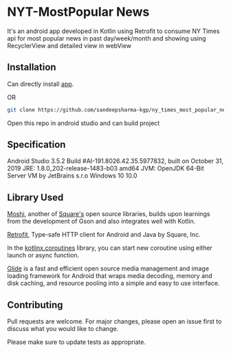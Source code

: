 
# NYT-MostPopular News

It's an android app developed in Kotlin using Retrofit to consume NY Times api for most popular news in past day/week/month and showing using RecyclerView and detailed view in webView

## Installation

Can directly install [app](https://drive.google.com/open?id=1OdX5T0BF-UsVPv3aIODo9qnrt-Tytegx).

OR

```bash
git clone https://github.com/sandeepsharma-kgp/ny_times_most_popular_news.git
```

Open this repo in android studio and can build project

## Specification

Android Studio 3.5.2
Build #AI-191.8026.42.35.5977832, built on October 31, 2019
JRE: 1.8.0_202-release-1483-b03 amd64
JVM: OpenJDK 64-Bit Server VM by JetBrains s.r.o
Windows 10 10.0

## Library Used

[Moshi](https://github.com/square/moshi), another of [Square's](https://github.com/square) open source libraries, builds upon learnings from the development of Gson and also integrates well with Kotlin.

[Retrofit](https://square.github.io/retrofit/), Type-safe HTTP client for Android and Java by Square, Inc.

In the [kotlinx.coroutines](https://github.com/Kotlin/kotlinx.coroutines/blob/master/ui/coroutines-guide-ui.md) library, you can start new coroutine using either launch or async function.

[Glide](http://bumptech.github.io/glide/doc/download-setup.html) is a fast and efficient open source media management and image loading framework for Android that wraps media decoding, memory and disk caching, and resource pooling into a simple and easy to use interface.


## Contributing
Pull requests are welcome. For major changes, please open an issue first to discuss what you would like to change.

Please make sure to update tests as appropriate.


